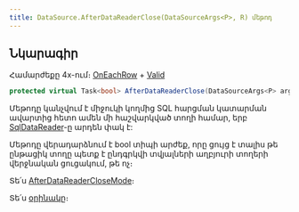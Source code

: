 ```yaml
---
title: DataSource.AfterDataReaderClose(DataSourceArgs<P>, R) մեթոդ
---
```


## Նկարագիր

Համարժեքը 4x-ում։ [OnEachRow](https://armsoft.github.io/as4x-docs/HTM/ProgrGuide/ScriptProcs/OnEachRow.html) + [Valid](https://armsoft.github.io/as4x-docs/HTM/ProgrGuide/ScriptProcs/Valid_Data.html)

```c#
protected virtual Task<bool> AfterDataReaderClose(DataSourceArgs<P> args, R row)
```

Մեթոդը կանչվում է միջուկի կողմից SQL հարցման կատարման ավարտից հետո ամեն մի հաշվարկված տողի համար, երբ [SqlDataReader](https://learn.microsoft.com/en-us/dotnet/api/microsoft.data.sqlclient.sqldatareader)-ը արդեն փակ է: 

Մեթոդը վերադարձնում է bool տիպի արժեք, որը ցույց է տալիս թե ընթացիկ տողը պետք է ընդգրկվի տվյալների աղբյուրի տողերի վերջնական ցուցակում, թե ոչ։

Տե՛ս [AfterDataReaderCloseMode](AfterDataReaderClose.md)։

Տե՛ս [օրինակը](../ds_guide_row_processing.md#օրինակ-2-1)։
